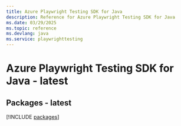 ```yaml
---
title: Azure Playwright Testing SDK for Java
description: Reference for Azure Playwright Testing SDK for Java
ms.date: 03/29/2025
ms.topic: reference
ms.devlang: java
ms.service: playwrighttesting
---
```

# Azure Playwright Testing SDK for Java - latest
## Packages - latest
[!INCLUDE [packages](playwright-testing-index.md)]